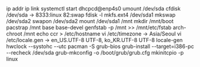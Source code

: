 ip addr
ip link
systemctl start dhcpcd@enp4s0
umount /dev/sda
cfdisk /dev/sda -> 8333:linux 82:swap
fdisk -l
mkfs.ext4 /dev/sda1
mkswap /dev/sda2
swapon /dev/sda2
mount /dev/sda1 /mnt
mkdir /mnt/boot
pacstrap /mnt base base-devel
genfstab -p /mnt >> /mnt/etc/fstab
arch-chroot /mnt
echo ccr > /etc/hostname
vi /etc/timezone -> Asia/Seoul
vi /etc/locale.gen -> en_US.UTF-8 UTF-8, ko_KR.UTF-8 UTF-8
locale-gen
hwclock --systohc --utc
pacman -S grub-bios
grub-install --target=i386-pc --recheck /dev/sda
grub-mkconfig -o /boot/grub/grub.cfg
mkinitcpio -p linux

